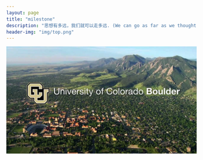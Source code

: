 ```yaml
---
layout: page
title: "milestone"
description: "思想有多远，我们就可以走多远. (We can go as far as we thought)"
header-img: "img/top.png"
---
```



<center>
    <p><img src="img/maxresdefault.jpg" align="center"></p>
</center>






